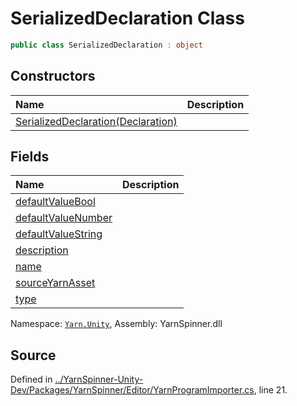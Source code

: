 # SerializedDeclaration Class


```csharp
public class SerializedDeclaration : object
```



## Constructors
|Name|Description|
|:---|:---|
|[SerializedDeclaration(Declaration)](/api/csharp/yarn.unity/yarnprogramimporter.serializeddeclaration._ctor-declaration-.md)||
## Fields
|Name|Description|
|:---|:---|
|[defaultValueBool](/api/csharp/yarn.unity/yarnprogramimporter.serializeddeclaration.defaultvaluebool.md)||
|[defaultValueNumber](/api/csharp/yarn.unity/yarnprogramimporter.serializeddeclaration.defaultvaluenumber.md)||
|[defaultValueString](/api/csharp/yarn.unity/yarnprogramimporter.serializeddeclaration.defaultvaluestring.md)||
|[description](/api/csharp/yarn.unity/yarnprogramimporter.serializeddeclaration.description.md)||
|[name](/api/csharp/yarn.unity/yarnprogramimporter.serializeddeclaration.name.md)||
|[sourceYarnAsset](/api/csharp/yarn.unity/yarnprogramimporter.serializeddeclaration.sourceyarnasset.md)||
|[type](/api/csharp/yarn.unity/yarnprogramimporter.serializeddeclaration.type.md)||
<div class="class-metadata">

Namespace: [`Yarn.Unity`](/api/csharp/yarn.unity/README.md), Assembly: YarnSpinner.dll
</div>

## Source
Defined in [../YarnSpinner-Unity-Dev/Packages/YarnSpinner/Editor/YarnProgramImporter.cs](https://github.com/YarnSpinnerTool/YarnSpinner-Unity//blob/develop/Editor/YarnProgramImporter.cs#L21), line 21.
